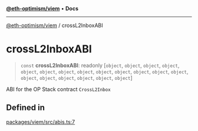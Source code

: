 [**@eth-optimism/viem**](../README.md) • **Docs**

***

[@eth-optimism/viem](../README.md) / crossL2InboxABI

# crossL2InboxABI

> `const` **crossL2InboxABI**: readonly [`object`, `object`, `object`, `object`, `object`, `object`, `object`, `object`, `object`, `object`, `object`, `object`, `object`, `object`, `object`, `object`, `object`, `object`, `object`]

ABI for the OP Stack contract `CrossL2Inbox`

## Defined in

[packages/viem/src/abis.ts:7](https://github.com/ethereum-optimism/ecosystem/blob/ab77241754eb52e5f63719e48141efd7250e972b/packages/viem/src/abis.ts#L7)
